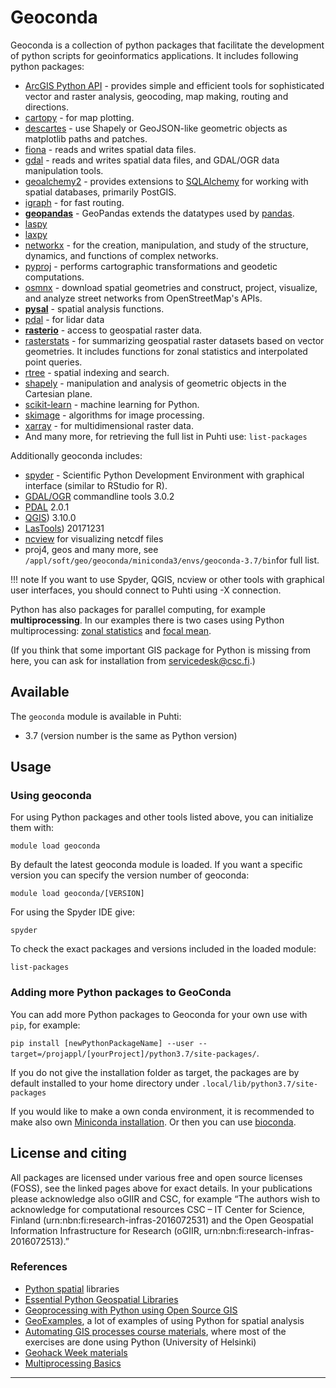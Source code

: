 # Geoconda

Geoconda is a collection of python packages that facilitate the
development of python scripts for geoinformatics applications. It
includes following python packages:

-   [ArcGIS Python API](https://developers.arcgis.com/python/) - provides simple and efficient tools for sophisticated vector and raster analysis, geocoding, map making, routing and directions. 
-   [cartopy] - for map plotting.
-   [descartes] - use Shapely or GeoJSON-like geometric objects as matplotlib paths and patches.
-   [fiona] - reads and writes spatial data files.
-   [gdal] - reads and writes spatial data files, and GDAL/OGR data manipulation tools.
-   [geoalchemy2]  - provides extensions to [SQLAlchemy] for working with spatial databases, primarily PostGIS.
-   [igraph](https://igraph.org/python/) - for fast routing.
-   **[geopandas]** - GeoPandas extends the datatypes used by [pandas].
-   [laspy](https://pythonhosted.org/laspy/tut_part_1.html)
-   [laxpy](https://github.com/brycefrank/laxpy)
-   [networkx] - for the creation, manipulation, and study of the structure, dynamics, and functions of complex networks.
-   [pyproj] - performs cartographic transformations and geodetic computations.
-   [osmnx] - download spatial geometries and construct, project, visualize, and analyze street networks from
    OpenStreetMap's APIs.
-   **[pysal]** - spatial analysis functions.    
-   [pdal](https://pdal.io/) - for lidar data
-   **[rasterio]** - access to geospatial raster data.
-   [rasterstats] - for summarizing geospatial raster datasets based on
    vector geometries. It includes functions for zonal statistics and
    interpolated point queries.
-   [rtree] - spatial indexing and search.
-   [shapely] - manipulation and analysis of geometric objects in the Cartesian plane.
-   [scikit-learn] - machine learning for Python.
-   [skimage] -  algorithms for image processing.
-   [xarray](http://xarray.pydata.org) - for multidimensional raster data. 
-   And many more, for retrieving the full list in Puhti use:
    `list-packages`
    
Additionally geoconda includes:

-   [spyder] - Scientific Python Development Environment with graphical interface (similar to RStudio for R). 
-   [GDAL/OGR](../apps/gdal.md) commandline tools 3.0.2
-   [PDAL](../apps/pdal.md) 2.0.1
-   [QGIS](../apps/qgis.md)) 3.10.0
-   [LasTools](../apps/lastools.md)) 20171231
-   [ncview](http://cirrus.ucsd.edu/~pierce/software/ncview/quick_intro.html) for visualizing netcdf files
-   proj4, geos and many more, see `/appl/soft/geo/geoconda/miniconda3/envs/geoconda-3.7/bin`for full
    list.
    
!!! note
    If you want to use Spyder, QGIS, ncview or other tools with graphical user interfaces, you should connect to Puhti using -X connection.

Python has also packages for parallel computing, for example
**multiprocessing**. In our examples there is two cases using Python
multiprocessing: [zonal statistics] and [focal mean].

(If you think that some important GIS package for Python is missing from
here, you can ask for installation from servicedesk@csc.fi.)

## Available

The `geoconda` module is available in Puhti:

* 3.7 (version number is the same as Python version)



## Usage

### Using geoconda

For using Python packages and other tools listed above, you can initialize them with:

`module load geoconda`

By default the latest geoconda module is loaded. If you want a specific version you can specify the version number of geoconda:

`module load geoconda/[VERSION]`

For using the Spyder IDE give:

`spyder`

To check the exact packages and versions included in the loaded module:

`list-packages`
 

### Adding more Python packages to GeoConda

You can add more Python packages to Geoconda for your own use with `pip`, for example:

`pip install [newPythonPackageName] --user --target=/projappl/[yourProject]/python3.7/site-packages/`.

If you do not give the installation folder as target, the packages are by default installed to your home directory under
`.local/lib/python3.7/site-packages`

If you would like to make a own conda environment, it is recommended to make also own [Miniconda installation](../support/tutorials/conda.md). Or then you can use [bioconda](../apps/bioconda.md).


## License and citing

All packages are licensed under various free and open source licenses (FOSS), see the linked pages above for exact details.
In your publications please acknowledge also oGIIR and CSC, for example “The authors wish to acknowledge for computational resources CSC – IT Center for Science, Finland (urn:nbn:fi:research-infras-2016072531) and the Open Geospatial Information Infrastructure for Research (oGIIR, urn:nbn:fi:research-infras-2016072513).”

### References


-   [Python spatial] libraries
-   [Essential Python Geospatial Libraries]
-   [Geoprocessing with Python using Open Source GIS]
-   [GeoExamples], a lot of examples of using Python for spatial analysis
-   [Automating GIS processes course materials], where most of the exercises are done using Python (University of Helsinki)
-   [Geohack Week materials]
-   [Multiprocessing Basics]

------------------------------------------------------------------------


  [Conda]: https://conda.io/docs/
  [cartopy]: http://scitools.org.uk/cartopy/
  [descartes]: https://pypi.python.org/pypi/descartes
  [fiona]: https://pypi.python.org/pypi/Fiona
  [gdal]: https://pypi.python.org/pypi/GDAL
  [geoalchemy2]: https://geoalchemy-2.readthedocs.io/en/latest/
  [SQLAlchemy]: http://sqlalchemy.org 
  [geopandas]: http://geopandas.org/
  [pandas]: http://pandas.pydata.org 
  [networkx]: https://networkx.github.io/
  [pyproj]: https://pypi.python.org/pypi/pyproj?
  [pysal]: http://pysal.readthedocs.io/en/latest/
  [osmnx]: https://osmnx.readthedocs.io/en/stable/index.html
  [rasterio]: https://mapbox.github.io/rasterio/
  [rasterstats]: http://pythonhosted.org/rasterstats/
  [rtree]: http://toblerity.org/rtree/
  [shapely]: https://pypi.python.org/pypi/Shapely
  [skimage]: http://scikit-image.org/
  [scikit-learn]: https://scikit-learn.org/stable/
  [pdal]: https://github.com/PDAL/python
  [snappy]: https://senbox.atlassian.net/wiki/spaces/SNAP/pages/19300362/How+to+use+the+SNAP+API+from+Python
  [SNAP]: https://research.csc.fi/-/snap
  [spyder]: https://pythonhosted.org/spyder/
  [-X connection or NoMachine for Windows users]: https://research.csc.fi/csc-guide-connecting-the-servers-of-csc
  [zonal statistics]: https://github.com/csc-training/geocomputing/tree/master/python/zonal_stats
  [focal mean]: https://github.com/csc-training/geocomputing/tree/master/python/focal_mean
  [geo-env]: https://research.csc.fi/-/geo-env
  [Python]: https://research.csc.fi/-/python
  [Conda environments]: https://conda.io/docs/user-guide/tasks/manage-environments.html#
  [Bioconda]: https://research.csc.fi/-/bioconda
  [Python spatial]: https://github.com/SpatialPython/spatial_python/blob/master/packages.md
  [Essential Python Geospatial Libraries]: http://spatialdemography.org/essential-python-geospatial-libraries/
  [Geoprocessing with Python using Open Source GIS]: http://www.gis.usu.edu/%7Echrisg/python/2009/
  [GeoExamples]: http://geoexamples.blogspot.fi/
  [Automating GIS processes course materials]: https://automating-gis-processes.github.io
  [Geohack Week materials]: https://geohackweek.github.io/schedule.html
  [Multiprocessing Basics]: https://pymotw.com/2/multiprocessing/basics.html
